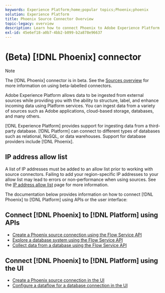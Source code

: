 ```yaml
---
keywords: Experience Platform;home;popular topics;Phoenix;phoenix
solution: Experience Platform
title: Phoenix Source Connector Overview
topic-legacy: overview
description: Learn how to connect Phoenix to Adobe Experience Platform using APIs or the user interface.
exl-id: 45e6ef18-a0b7-4bb2-b099-b2a878e96637
---
```

# (Beta) [!DNL Phoenix] connector

>[!NOTE]
>
>The [!DNL Phoenix] connector is in beta. See the [Sources overview](../../home.md#terms-and-conditions) for more information on using beta-labelled connectors.

Adobe Experience Platform allows data to be ingested from external sources while providing you with the ability to structure, label, and enhance incoming data using Platform services. You can ingest data from a variety of sources such as Adobe applications, cloud-based storage, databases, and many others.

[!DNL Experience Platform] provides support for ingesting data from a third-party database. [!DNL Platform] can connect to different types of databases such as relational, NoSQL, or data warehouses. Support for database providers include [!DNL Phoenix].

## IP address allow list

A list of IP addresses must be added to an allow list prior to working with source connectors. Failing to add your region-specific IP addresses to your allow list may lead to errors or non-performance when using sources. See the [IP address allow list](../../ip-address-allow-list.md) page for more information.

The documentation below provides information on how to connect [!DNL Phoenix] to [!DNL Platform] using APIs or the user interface:

## Connect [!DNL Phoenix] to [!DNL Platform] using APIs

- [Create a Phoenix source connection using the Flow Service API](../../tutorials/api/create/databases/phoenix.md)
- [Explore a database system using the Flow Service API](../../tutorials/api/explore/database-nosql.md)
- [Collect data from a database using the Flow Service API](../../tutorials/api/collect/database-nosql.md)

## Connect [!DNL Phoenix] to [!DNL Platform] using the UI

- [Create a Phoenix source connection in the UI](../../tutorials/ui/create/databases/phoenix.md)
- [Configure a dataflow for a database connection in the UI](../../tutorials/ui/dataflow/databases.md)
